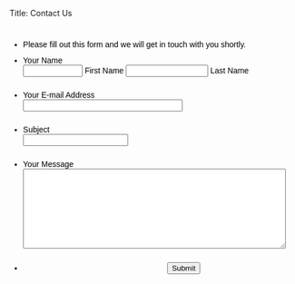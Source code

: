Title: Contact Us

<style type="text/css"> .form-label-left{ width:150px !important; } .form-line{ padding-top:12px; padding-bottom:12px; } .form-label-right{ width:150px !important; } .form-all{ width:590px; color:Black !important; font-family:"Lucida Grande", "Lucida Sans Unicode", "Lucida Sans", Verdana, sans-serif; font-size:14px; } .form-radio-item label, .form-checkbox-item label, .form-grading-label, .form-header{ color: Black; } </style>

<p><form class="jotform-form" action="https://submit.jotform.ca/submit/62868974188276/" method="post" name="form_62868974188276" id="62868974188276" accept-charset="utf-8"> <input type="hidden" name="formID" value="62868974188276" /> <div class="form-all"> <ul class="form-section page-section"> <li id="cid_18" class="form-input-wide" data-type="control_head"> <div class="form-header-group"> <div class="header-text httal htvam"> <h1 id="header_18" class="form-header"> </h1> <div id="subHeader_18" class="form-subHeader"> 
Please fill out this form and we will get in touch with you shortly. </div> </div> </div> </li> 
<li class="form-line" data-type="control_fullname" id="id_15"> 
<label class="form-label form-label-top form-label-auto" id="label_15" for="input_15"> Your Name </label> <div id="cid_15" class="form-input-wide jf-required"> 
<span class="form-sub-label-container" style="vertical-align: top"> 
<input class="form-textbox" type="text" size="10" name="q15_yourName[first]" id="first_15" /> 
<label class="form-sub-label" for="first_15" id="sublabel_first" style="min-height: 13px;"> First Name </label> </span> 
<span class="form-sub-label-container" style="vertical-align: top"> 
<input class="form-textbox" type="text" size="15" name="q15_yourName[last]" id="last_15" /> 
<label class="form-sub-label" for="last_15" id="sublabel_last" style="min-height: 13px;"> Last Name </label> </span> </div> </li> 
<li class="form-line" data-type="control_email" id="id_16"> <label class="form-label form-label-top form-label-auto" id="label_16" for="input_16"> Your E-mail Address </label> 
<div id="cid_16" class="form-input-wide jf-required"> <input type="email" class=" form-textbox validate[Email]" id="input_16" name="q16_yourEmail16" size="32" value="" /> </div> </li> 
<li class="form-line" data-type="control_textbox" id="id_19"> 
<label class="form-label form-label-top form-label-auto" id="label_19" for="input_19"> Subject </label> 
<div id="cid_19" class="form-input-wide jf-required"> <input type="text" class=" form-textbox" data-type="input-textbox" id="input_19" name="q19_subject" size="20" value="" /> </div> </li> 
<li class="form-line" data-type="control_textarea" id="id_17"> 
<label class="form-label form-label-top form-label-auto" id="label_17" for="input_17"> Your Message </label> 
<div id="cid_17" class="form-input-wide jf-required"> <textarea id="input_17" class="form-textarea" name="q17_yourMessage" cols="55" rows="9"></textarea> </div> </li> 
<li class="form-line" data-type="control_button" id="id_14"> 
<div id="cid_14" class="form-input-wide"> <div style="text-align:center" class="form-buttons-wrapper"> 
<button id="input_14" type="submit" class="form-submit-button"> Submit </button> </div> </div> </li> 
<li style="display:none"> Should be Empty: <input type="text" name="website" value="" /> </li> </ul> </div> <script> JotForm.showJotFormPowered = true; </script> 
<input type="hidden" id="simple_spc" name="simple_spc" value="62868974188276" /> </p>
